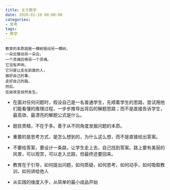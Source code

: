 ```yaml
---
title: 关于教学
date: 2020-01-10 00:00:00
categories: 
- 思考
tags:
- 教学
---
```

```
教育的本质就是一棵树摇动另一棵树，
一朵云推动另一朵云，
一个灵魂召唤另一个灵魂。
它没有声响，
它只是让走在前面的人，
做好自己的事，
走好自己的路，
然后，
任由改变自然发生。
```

- 在面对任何问题时，假设自己是一名普通学生，先顺着学生的思路，尝试用他们能看懂的推理过程，一步步推导出背后的解题思路；而不是直接告诉学生，最高效、最漂亮的解题公式是什么。

- 题目贵精，不在于多。善于从不同角度发掘问题的本质。

- 重要的是思考方式，是怎么想到的，为什么这么想，而不是直接给出答案。

- 不要给答案，要设计一条路，让学生走上去，自己找到答案。路上要有美丽的风景，可以观赏，可以走入岔路，但最终还要回来。

- 教育在于引导，如何提出问题，如何质疑，如何思考，如何动手，如何吸取教训，如何讲给他人

- 从实践的维度入手，从简单的最小成品开始
